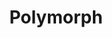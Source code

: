 ---
title: "Polymorph"
permalink: /spells/polymorph/
tags:
  - Spell
available_for:
  - Bard
  - Druid
  - Sorcerer
  - Wizard
level: "4th Level"
school: "Transmutation"
range: "60 ft"
comp:
  - V
  - S
  - M
material: "a caterpillar cocoon."
duration: "Up to 1 hour"
concentration: true
attack: "WIS Save"
description: |
  This spell transforms a creature that you can see within range into a new form. An unwilling creature must make a wisdom saving throw to avoid the effect. A shapechanger automatically succeeds on this saving throw.

  The transformation lasts for the duration, or until the target drops to 0 hit points or dies. The new form can be any beast whose challenge rating is equal to or less than the target's (or the target's level, if it doesn't have a challenge rating). The target's game statistics, including mental ability scores, are replaced by the statistics of the chosen beast. It retains its alignment and personality.

  The target assumes the hit points of its new form. When it reverts to its normal form, the creature returns to the number of hit points it had before it transformed. If it reverts as a result of dropping to 0 hit points, any excess damage carries over to its normal form. As long as the excess damage doesn't reduce the creature's normal form to 0 hit points, it isn't knocked unconscious.

  The creature is limited in the actions it can perform by the nature of its new form, and it can't speak, cast spells, or take any other action that requires hands or speech.

  The target's gear melds into the new form. The creature can't activate, use, wield, or otherwise benefit from any of its equipment.
excerpt: "This spell transforms a creature that you can see within range into a new form."
source: "Basic Rules"
---